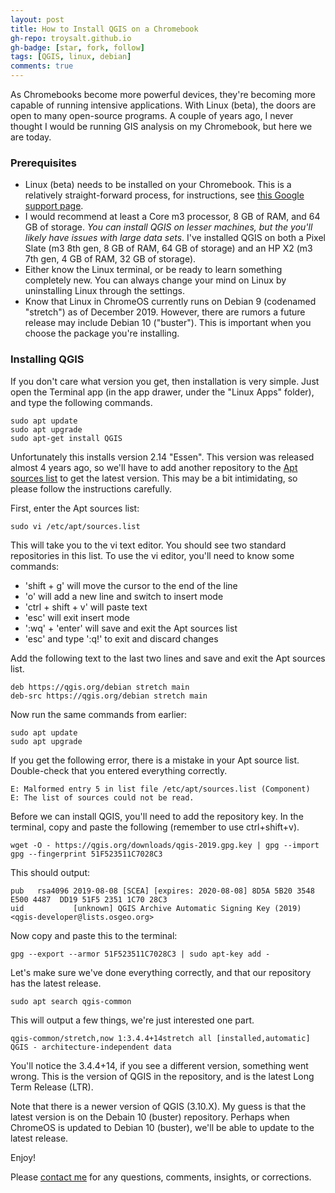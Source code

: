 ```yaml
---
layout: post
title: How to Install QGIS on a Chromebook
gh-repo: troysalt.github.io
gh-badge: [star, fork, follow]
tags: [QGIS, linux, debian]
comments: true
---
```


As Chromebooks become more powerful devices, they're becoming more capable of running intensive applications. With Linux (beta), the doors are open to many open-source programs. A couple of years ago, I never thought I would be running GIS analysis on my Chromebook, but here we are today.

### Prerequisites

- Linux (beta) needs to be installed on your Chromebook. This is a relatively straight-forward process, for instructions, see [this Google support page](https://support.google.com/chromebook/answer/9145439?hl=en).
- I would recommend at least a Core m3 processor, 8 GB of RAM, and 64 GB of storage. *You can install QGIS on lesser machines, but the you'll likely have issues with large data sets*. I've installed QGIS on both a Pixel Slate (m3 8th gen, 8 GB of RAM, 64 GB of storage) and an HP X2 (m3 7th gen, 4 GB of RAM, 32 GB of storage).
- Either know the Linux terminal, or be ready to learn something completely new. You can always change your mind on Linux by uninstalling Linux through the settings.
- Know that Linux in ChromeOS currently runs on Debian 9 (codenamed "stretch") as of December 2019. However, there are rumors a future release may include Debian 10 ("buster"). This is important when you choose the package you're installing.

### Installing QGIS

If you don't care what version you get, then installation is very simple. Just open the Terminal app (in the app drawer, under the "Linux Apps" folder), and type the following commands.

    sudo apt update
    sudo apt upgrade
    sudo apt-get install QGIS

Unfortunately this installs version 2.14 "Essen".  This version was released almost 4 years ago, so we'll have to add another repository to the [Apt sources list](https://wiki.debian.org/SourcesList) to get the latest version. This may be a bit intimidating, so please follow the instructions carefully.

First, enter the Apt sources list:

    sudo vi /etc/apt/sources.list

This will take you to the vi text editor. You should see two standard repositories in this list.  To use the vi editor, you'll need to know some commands:

- 'shift + g' will move the cursor to the end of the line
- 'o' will add a new line and switch to insert mode
- 'ctrl + shift + v' will paste text
- 'esc' will exit insert mode
- ':wq' + 'enter' will save and exit the Apt sources list
- 'esc' and type ':q!' to exit and discard changes

Add the following text to the last two lines and save and exit the Apt sources list.

    deb https://qgis.org/debian stretch main
    deb-src https://qgis.org/debian stretch main

Now run the same commands from earlier:

    sudo apt update
    sudo apt upgrade

If you get the following error, there is a mistake in your Apt source list. Double-check that you entered everything correctly.

    E: Malformed entry 5 in list file /etc/apt/sources.list (Component)
    E: The list of sources could not be read.

Before we can install QGIS, you'll need to add the repository key. In the terminal, copy and paste the following (remember to use ctrl+shift+v).

    wget -O - https://qgis.org/downloads/qgis-2019.gpg.key | gpg --import gpg --fingerprint 51F523511C7028C3

This should output:

    pub   rsa4096 2019-08-08 [SCEA] [expires: 2020-08-08] 8D5A 5B20 3548 E500 4487  DD19 51F5 2351 1C70 28C3
    uid           [unknown] QGIS Archive Automatic Signing Key (2019) <qgis-developer@lists.osgeo.org>

Now copy and paste this to the terminal:

    gpg --export --armor 51F523511C7028C3 | sudo apt-key add -

Let's make sure we've done everything correctly, and that our repository has the latest release.

    sudo apt search qgis-common

This will output a few things, we're just interested one part.

    qgis-common/stretch,now 1:3.4.4+14stretch all [installed,automatic] QGIS - architecture-independent data
  
You'll notice the 3.4.4+14, if you see a different version, something went wrong. This is the version of QGIS in the repository, and is the latest Long Term Release (LTR). 

Note that there is a newer version of QGIS (3.10.X). My guess is that the latest version is on the Debain 10 (buster) repository. Perhaps when ChromeOS is updated to Debian 10 (buster), we'll be able to update to the latest release.

Enjoy!

Please [contact me](https://troysalt.github.io/contact/) for any questions, comments, insights, or corrections.
<!--stackedit_data:
eyJoaXN0b3J5IjpbLTEzNzgzMTIwODAsLTUyMDE1ODQ2MCw3Nj
EwNzI0NTEsOTI3MjYyMjQxXX0=
-->